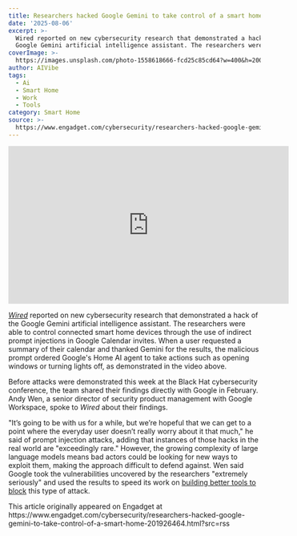 ```yaml
---
title: Researchers hacked Google Gemini to take control of a smart home
date: '2025-08-06'
excerpt: >-
  Wired reported on new cybersecurity research that demonstrated a hack of the
  Google Gemini artificial intelligence assistant. The researchers were abl...
coverImage: >-
  https://images.unsplash.com/photo-1558618666-fcd25c85cd64?w=400&h=200&fit=crop&auto=format
author: AIVibe
tags:
  - Ai
  - Smart Home
  - Work
  - Tools
category: Smart Home
source: >-
  https://www.engadget.com/cybersecurity/researchers-hacked-google-gemini-to-take-control-of-a-smart-home-201926464.html?src=rss
---
```

<div id="6e53bbf83d044c00996048981377f56c"><iframe width="560" height="315" src="https://www.youtube.com/embed/0r6YcPVRnaU?si=R7sWkarMaAKJpxA5" title="YouTube video player" frameborder="0" allowfullscreen></iframe></div>
<p><a data-i13n="elm:context_link;elmt:doNotAffiliate;cpos:1;pos:1" class="no-affiliate-link" href="https://www.wired.com/story/google-gemini-calendar-invite-hijack-smart-home/"><em><ins>Wired</ins></em></a> reported on new cybersecurity research that demonstrated a hack of the Google Gemini artificial intelligence assistant. The researchers were able to control connected smart home devices through the use of indirect prompt injections in Google Calendar invites. When a user requested a summary of their calendar and thanked Gemini for the results, the malicious prompt ordered Google&#39;s Home AI agent to take actions such as opening windows or turning lights off, as demonstrated in the video above.</p>
<p>Before attacks were demonstrated this week at the Black Hat cybersecurity conference, the team shared their findings directly with Google in February. Andy Wen, a senior director of security product management with Google Workspace, spoke to <em>Wired</em> about their findings.</p>
<span id="end-legacy-contents"></span><p>&quot;It’s going to be with us for a while, but we’re hopeful that we can get to a point where the everyday user doesn’t really worry about it that much,&quot; he said of prompt injection attacks, adding that instances of those hacks in the real world are &quot;exceedingly rare.&quot; However, the growing complexity of large language models means bad actors could be looking for new ways to exploit them, making the approach difficult to defend against. Wen said Google took the vulnerabilities uncovered by the researchers &quot;extremely seriously&quot; and used the results to speed its work on <a data-i13n="elm:context_link;elmt:doNotAffiliate;cpos:2;pos:1" class="no-affiliate-link" href="https://security.googleblog.com/2025/06/mitigating-prompt-injection-attacks.html"><ins>building better tools to block</ins></a> this type of attack.</p>This article originally appeared on Engadget at https://www.engadget.com/cybersecurity/researchers-hacked-google-gemini-to-take-control-of-a-smart-home-201926464.html?src=rss
